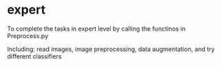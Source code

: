# expert

To complete the tasks in expert level by calling the functinos in Preprocess.py

Including: read images, image preprocessing, data augmentation, and try different classifiers 
